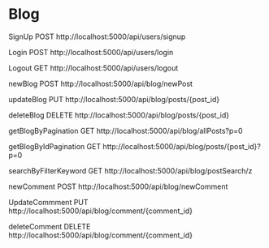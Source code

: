 # Blog

SignUp 
POST  http://localhost:5000/api/users/signup

Login
POST  http://localhost:5000/api/users/login

Logout 
GET http://localhost:5000/api/users/logout

newBlog 
POST http://localhost:5000/api/blog/newPost

updateBlog
PUT  http://localhost:5000/api/blog/posts/{post_id}

deleteBlog
DELETE http://localhost:5000/api/blog/posts/{post_id}

getBlogByPagination
GET http://localhost:5000/api/blog/allPosts?p=0

getBlogByIdPagination
GET http://localhost:5000/api/blog/posts/{post_id}?p=0

searchByFilterKeyword
GET http://localhost:5000/api/blog/postSearch/z

newComment
POST http://localhost:5000/api/blog/newComment

UpdateCommment
PUT http://localhost:5000/api/blog/comment/{comment_id}

deleteComment
DELETE http://localhost:5000/api/blog/comment/{comment_id}
